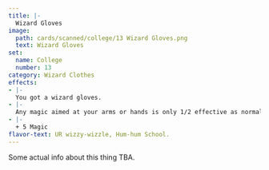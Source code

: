 ```yaml
---
title: |-
  Wizard Gloves
image: 
  path: cards/scanned/college/13 Wizard Gloves.png
  text: Wizard Gloves
set:
  name: College
  number: 13
category: Wizard Clothes
effects: 
- |-
  You got a wizard gloves.
- |-
  Any magic aimed at your arms or hands is only 1/2 effective as normal.
- |-
  + 5 Magic
flavor-text: UR wizzy-wizzle, Hum-hum School.
---
```

Some actual info about this thing TBA.

